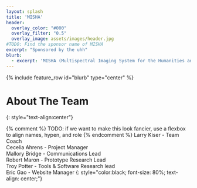 ```yaml
---
layout: splash
title: 'MISHA'
header:
  overlay_color: "#000"
  overlay_filter: "0.5"
  overlay_image: assets/images/header.jpg
#TODO: Find the sponsor name of MISHA
excerpt: "Sponsored by the uhh"
blurb: 
  - excerpt: 'MISHA (Multispectral Imaging System for the Humanities and Archives) is a multispectral imaging system designed to provide a cost-effective way for cultural heritage institutions to research artifacts in their collections.'
---
```

{% include feature_row id="blurb" type="center" %}

# About The Team
{: style="text-align:center"}

{% comment %}
TODO: if we want to make this look fancier, use a flexbox to align names, hypen, and role
{% endcomment %}
Larry Kiser - Team Coach<br/>
Cecelia Ahrens - Project Manager<br/>
Mallory Bridge - Communications Lead<br/>
Robert Maron - Prototype Research Lead<br/>
Troy Potter - Tools & Software Research lead<br/>
Eric Gao - Website Manager
{: style="color:black; font-size: 80%; text-align: center;"}
